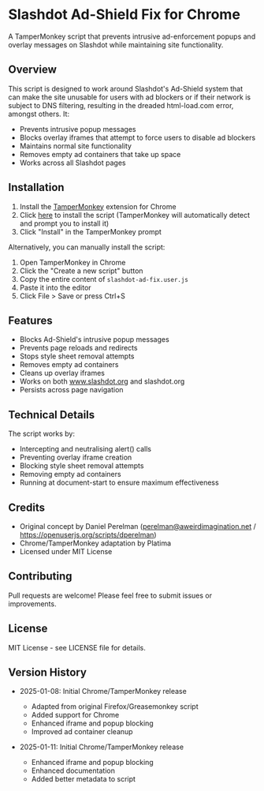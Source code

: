 # Slashdot Ad-Shield Fix for Chrome

A TamperMonkey script that prevents intrusive ad-enforcement popups and overlay messages on Slashdot while maintaining site functionality.

## Overview

This script is designed to work around Slashdot's Ad-Shield system that can make the site unusable for users with ad blockers or if their network is subject to DNS filtering, resulting in the dreaded html-load.com error, amongst others. It:
- Prevents intrusive popup messages
- Blocks overlay iframes that attempt to force users to disable ad blockers
- Maintains normal site functionality
- Removes empty ad containers that take up space
- Works across all Slashdot pages

## Installation

1. Install the [TamperMonkey](https://chrome.google.com/webstore/detail/tampermonkey/dhdgffkkebhmkfjojejmpbldmpobfkfo) extension for Chrome
2. Click [here](https://github.com/platima/slashdot-ad-fix/raw/main/slashdot-ad-fix.user.js) to install the script (TamperMonkey will automatically detect and prompt you to install it)
3. Click "Install" in the TamperMonkey prompt

Alternatively, you can manually install the script:
1. Open TamperMonkey in Chrome
2. Click the "Create a new script" button
3. Copy the entire content of `slashdot-ad-fix.user.js`
4. Paste it into the editor
5. Click File > Save or press Ctrl+S

## Features

- Blocks Ad-Shield's intrusive popup messages
- Prevents page reloads and redirects
- Stops style sheet removal attempts
- Removes empty ad containers
- Cleans up overlay iframes
- Works on both www.slashdot.org and slashdot.org
- Persists across page navigation

## Technical Details

The script works by:
- Intercepting and neutralising alert() calls
- Preventing overlay iframe creation
- Blocking style sheet removal attempts
- Removing empty ad containers
- Running at document-start to ensure maximum effectiveness

## Credits

- Original concept by Daniel Perelman (perelman@aweirdimagination.net / https://openuserjs.org/scripts/dperelman)
- Chrome/TamperMonkey adaptation by Platima
- Licensed under MIT License

## Contributing

Pull requests are welcome! Please feel free to submit issues or improvements.

## License

MIT License - see LICENSE file for details.

## Version History

- 2025-01-08: Initial Chrome/TamperMonkey release
  - Adapted from original Firefox/Greasemonkey script
  - Added support for Chrome
  - Enhanced iframe and popup blocking
  - Improved ad container cleanup

- 2025-01-11: Initial Chrome/TamperMonkey release
  - Enhanced iframe and popup blocking
  - Enhanced documentation
  - Added better metadata to script

